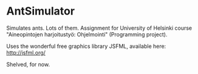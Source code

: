 # AntSimulator
Simulates ants. Lots of them. Assignment for University of Helsinki course "Aineopintojen harjoitustyö: Ohjelmointi" (Programming project).

Uses the wonderful free graphics library JSFML, available here: http://jsfml.org/

Shelved, for now.
